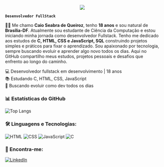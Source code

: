 <p align="center">
  <img src="https://readme-typing-svg.herokuapp.com?font=Fira+Code&size=30&pause=1000&color=00BFFF&width=600&lines=%F0%9F%91%8B+Olá,+eu+sou+o+Caio+Seabra!+💻 alt="Typing SVG" />
</p>

**`Desenvolvedor FullStack`**

👨‍💻 Me chamo <strong>Caio Seabra de Queiroz</strong>, tenho <strong>18 anos</strong> e sou natural de <strong>Brasília-DF</strong>. Atualmente sou estudante de Ciência da Computação e estou iniciando minha jornada como desenvolvedor Fullstack. Tenho me dedicado aos estudos de <strong>C, HTML, CSS e JavaScript, SQL</strong> construindo projetos simples e práticos para fixar o aprendizado. Sou apaixonado por tecnologia, sempre buscando evoluir e aprender algo novo todos os dias. Aqui no GitHub compartilho meus estudos, projetos pessoais e desafios que enfrento ao longo do caminho.

💻 Desenvolvedor fullstack em desenvolvimento | 18 anos  
📚 Estudando C, HTML, CSS, JavaScript  
🚀 Buscando evoluir como dev todos os dias

### 📊 Estatísticas do GitHub
![Top Langs](https://github-readme-stats.vercel.app/api/top-langs/?username=caio123&layout=compact&theme=radical)

### 🛠️ Linguagens e Tecnologias:
![HTML](https://img.shields.io/badge/-HTML5-E34F26?logo=html5&logoColor=fff)
![CSS](https://img.shields.io/badge/-CSS3-1572B6?logo=css3&logoColor=fff)
![JavaScript](https://img.shields.io/badge/-JavaScript-F7DF1E?logo=javascript&logoColor=000)
![C](https://img.shields.io/badge/-C-00599C?logo=c&logoColor=fff)

### 🔗 Encontra-me:
[![LinkedIn](https://img.shields.io/badge/LinkedIn-0077B5?style=for-the-badge&logo=linkedin&logoColor=white)](https://www.linkedin.com/in/caio-seabra-de-queiroz-24a0a7271/)
